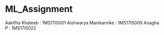 # ML_Assignment
Aakifha Khateeb : 1MS17IS001
Aishwarya Manikarnike : 1MS17IS009
Anagha P : 1MS17IS022
